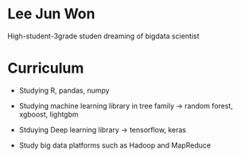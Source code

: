 # Lee Jun Won

High-student-3grade studen dreaming of bigdata scientist


# **Curriculum**

* Studying R, pandas, numpy  

* Studying machine learning library in tree family -> random forest, xgboost, lightgbm

* Stduying Deep learning library -> tensorflow, keras

* Study big data platforms such as Hadoop and MapReduce
